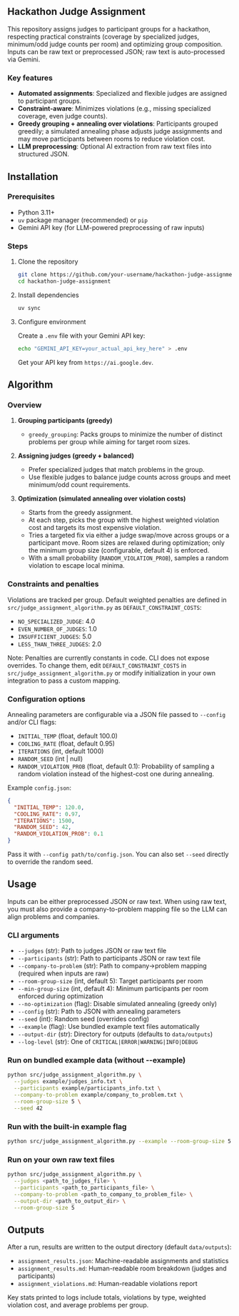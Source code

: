 ## Hackathon Judge Assignment

This repository assigns judges to participant groups for a hackathon, respecting practical constraints (coverage by specialized judges, minimum/odd judge counts per room) and optimizing group composition. Inputs can be raw text or preprocessed JSON; raw text is auto-processed via Gemini.

### Key features

- **Automated assignments**: Specialized and flexible judges are assigned to participant groups.
- **Constraint-aware**: Minimizes violations (e.g., missing specialized coverage, even judge counts).
- **Greedy grouping + annealing over violations**: Participants grouped greedily; a simulated annealing phase adjusts judge assignments and may move participants between rooms to reduce violation cost.
- **LLM preprocessing**: Optional AI extraction from raw text files into structured JSON.

## Installation

### Prerequisites

- Python 3.11+
- `uv` package manager (recommended) or `pip`
- Gemini API key (for LLM-powered preprocessing of raw inputs)

### Steps

1. Clone the repository

   ```bash
   git clone https://github.com/your-username/hackathon-judge-assignment.git
   cd hackathon-judge-assignment
   ```

2. Install dependencies

   ```bash
   uv sync
   ```

3. Configure environment

   Create a `.env` file with your Gemini API key:

   ```bash
   echo "GEMINI_API_KEY=your_actual_api_key_here" > .env
   ```

   Get your API key from `https://ai.google.dev`.

## Algorithm

### Overview

1. **Grouping participants (greedy)**

   - `greedy_grouping`: Packs groups to minimize the number of distinct problems per group while aiming for target room sizes.

2. **Assigning judges (greedy + balanced)**

   - Prefer specialized judges that match problems in the group.
   - Use flexible judges to balance judge counts across groups and meet minimum/odd count requirements.

3. **Optimization (simulated annealing over violation costs)**
   - Starts from the greedy assignment.
   - At each step, picks the group with the highest weighted violation cost and targets its most expensive violation.
   - Tries a targeted fix via either a judge swap/move across groups or a participant move. Room sizes are relaxed during optimization; only the minimum group size (configurable, default 4) is enforced.
   - With a small probability (`RANDOM_VIOLATION_PROB`), samples a random violation to escape local minima.

### Constraints and penalties

Violations are tracked per group. Default weighted penalties are defined in `src/judge_assignment_algorithm.py` as `DEFAULT_CONSTRAINT_COSTS`:

- `NO_SPECIALIZED_JUDGE`: 4.0
- `EVEN_NUMBER_OF_JUDGES`: 1.0
- `INSUFFICIENT_JUDGES`: 5.0
- `LESS_THAN_THREE_JUDGES`: 2.0

Note: Penalties are currently constants in code. CLI does not expose overrides. To change them, edit `DEFAULT_CONSTRAINT_COSTS` in `src/judge_assignment_algorithm.py` or modify initialization in your own integration to pass a custom mapping.

### Configuration options

Annealing parameters are configurable via a JSON file passed to `--config` and/or CLI flags:

- `INITIAL_TEMP` (float, default 100.0)
- `COOLING_RATE` (float, default 0.95)
- `ITERATIONS` (int, default 1000)
- `RANDOM_SEED` (int | null)
- `RANDOM_VIOLATION_PROB` (float, default 0.1): Probability of sampling a random violation instead of the highest-cost one during annealing.

Example `config.json`:

```json
{
  "INITIAL_TEMP": 120.0,
  "COOLING_RATE": 0.97,
  "ITERATIONS": 1500,
  "RANDOM_SEED": 42,
  "RANDOM_VIOLATION_PROB": 0.1
}
```

Pass it with `--config path/to/config.json`. You can also set `--seed` directly to override the random seed.

## Usage

Inputs can be either preprocessed JSON or raw text. When using raw text, you must also provide a company-to-problem mapping file so the LLM can align problems and companies.

### CLI arguments

- `--judges` (str): Path to judges JSON or raw text file
- `--participants` (str): Path to participants JSON or raw text file
- `--company-to-problem` (str): Path to company→problem mapping (required when inputs are raw)
- `--room-group-size` (int, default 5): Target participants per room
- `--min-group-size` (int, default 4): Minimum participants per room enforced during optimization
- `--no-optimization` (flag): Disable simulated annealing (greedy only)
- `--config` (str): Path to JSON with annealing parameters
- `--seed` (int): Random seed (overrides config)
- `--example` (flag): Use bundled example text files automatically
- `--output-dir` (str): Directory for outputs (defaults to `data/outputs`)
- `--log-level` (str): One of `CRITICAL|ERROR|WARNING|INFO|DEBUG`

### Run on bundled example data (without --example)

```bash
python src/judge_assignment_algorithm.py \
  --judges example/judges_info.txt \
  --participants example/participants_info.txt \
  --company-to-problem example/company_to_problem.txt \
  --room-group-size 5 \
  --seed 42
```

### Run with the built-in example flag

```bash
python src/judge_assignment_algorithm.py --example --room-group-size 5 --seed 42
```

### Run on your own raw text files

```bash
python src/judge_assignment_algorithm.py \
  --judges <path_to_judges_file> \
  --participants <path_to_participants_file> \
  --company-to-problem <path_to_company_to_problem_file> \
  --output-dir <path_to_output_dir> \
  --room-group-size 5
```

## Outputs

After a run, results are written to the output directory (default `data/outputs`):

- `assignment_results.json`: Machine-readable assignments and statistics
- `assignment_results.md`: Human-readable room breakdown (judges and participants)
- `assignment_violations.md`: Human-readable violations report

Key stats printed to logs include totals, violations by type, weighted violation cost, and average problems per group.
